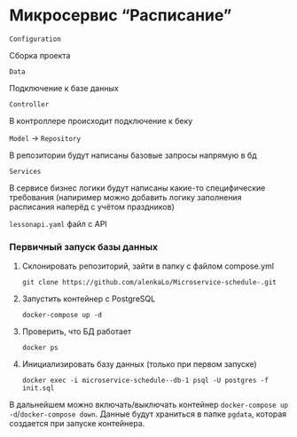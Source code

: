 # Микросервис “Расписание”
```Configuration```

Сборка проекта

```Data```

Подключение к базе данных

```Controller```

В контроллере происходит подключение к беку

```Model``` -> ```Repository```

В репозитории будут написаны базовые запросы напрямую в бд

```Services```

В сервисе бизнес логики будут написаны какие-то специфические требования
(напиример можно добавить логику заполнения расписания наперëд с учётом праздников)

```lessonapi.yaml```
файл с API

### Первичный запуск базы данных
1. Склонировать репозиторий, зайти в папку с файлом compose.yml

	`git clone https://github.com/alenkaLo/Microservice-schedule-.git`

2. Запустить контейнер с PostgreSQL

	`docker-compose up -d`
3. Проверить, что БД работает

	`docker ps`

4. Инициализировать базу данных (только при первом запуске)

	`docker exec -i microservice-schedule--db-1 psql -U postgres -f init.sql`
    
В дальнейшем можно включать/выключать контейнер `docker-compose up -d`/`docker-compose down`. Данные будут храниться в папке `pgdata`, которая создается при запуске контейнера.
